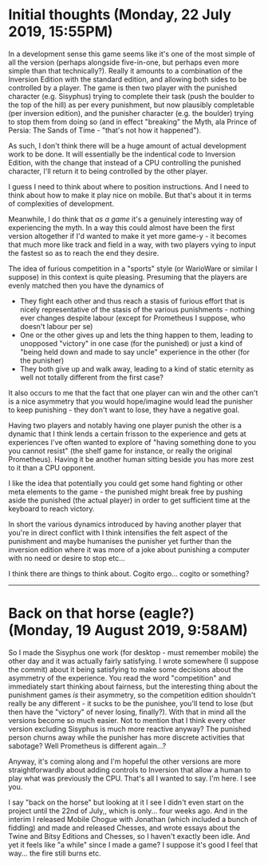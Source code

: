# Initial thoughts (Monday, 22 July 2019, 15:55PM)

In a development sense this game seems like it's one of the most simple of all the version (perhaps alongside five-in-one, but perhaps even more simple than that technically?). Really it amounts to a combination of the Inversion Edition with the standard edition, and allowing both sides to be controlled by a player. The game is then two player with the punished character (e.g. Sisyphus) trying to complete their task (push the boulder to the top of the hill) as per every punishment, but now plausibly completable (per inversion edition), and the punisher character (e.g. the boulder) trying to stop them from doing so (and in effect "breaking" the Myth, ala Prince of Persia: The Sands of Time - "that's not how it happened").

As such, I don't think there will be a huge amount of actual development work to be done. It will essentially be the indentical code to Inversion Edition, with the change that instead of a CPU controlling the punished character, I'll return it to being controlled by the other player.

I guess I need to think about where to position instructions. And I need to think about how to make it play nice on mobile. But that's about it in terms of complexities of development.

Meanwhile, I do think that _as a game_ it's a genuinely interesting way of experiencing the myth. In a way this could almost have been the first version altogether if I'd wanted to make it yet more game-y - it becomes that much more like track and field in a way, with two players vying to input the fastest so as to reach the end they desire.

The idea of furious competition in a "sports" style (or WarioWare or similar I suppose) in this context is quite pleasing. Presuming that the players are evenly matched then you have the dynamics of

- They fight each other and thus reach a stasis of furious effort that is nicely representative of the stasis of the various punishments - nothing ever changes despite labour (except for Prometheus I suppose, who doesn't labour per se)
- One or the other gives up and lets the thing happen to them, leading to unopposed "victory" in one case (for the punished) or just a kind of "being held down and made to say uncle" experience in the other (for the punisher)
- They both give up and walk away, leading to a kind of static eternity as well not totally different from the first case?

It also occurs to me that the fact that one player can win and the other can't is a nice asymmetry that you would hope/imagine would lead the punisher to keep punishing - they don't want to lose, they have a negative goal.

Having two players and notably having one player punish the other is a dynamic that I think lends a certain frisson to the experience and gets at experiences I've often wanted to explore of "having something done to you you cannot resist" (the shelf game for instance, or really the original Prometheus). Having it be another human sitting beside you has more zest to it than a CPU opponent.

I like the idea that potentially you could get some hand fighting or other meta elements to the game - the punished might break free by pushing aside the punished (the actual player) in order to get sufficient time at the keyboard to reach victory.

In short the various dynamics introduced by having another player that you're in direct conflict with I think intensifies the felt aspect of the punishment and maybe humanises the punisher yet further than the inversion edition where it was more of a joke about punishing a computer with no need or desire to stop etc...

I think there are things to think about. Cogito ergo... cogito or something?

---

# Back on that horse (eagle?) (Monday, 19 August 2019, 9:58AM)

So I made the Sisyphus one work (for desktop - must remember mobile) the other day and it was actually fairly satisfying. I wrote somewhere (I suppose the commit) about it being satisfying to make some decisions about the asymmetry of the experience. You read the word "competition" and immediately start thinking about fairness, but the interesting thing about the punishment games _is_ their asymmetry, so the competition edition shouldn't really be any different - it sucks to be the punishee, you'll tend to lose (but then have the "victory" of never losing, finally?). With that in mind all the versions become so much easier. Not to mention that I think every other version excluding Sisyphus is much more reactive anyway? The punished person churns away while the punisher has more discrete activities that sabotage? Well Prometheus is different again...?

Anyway, it's coming along and I'm hopeful the other versions are more straightforwardly about adding controls to Inversion that allow a human to play what was previously the CPU. That's all I wanted to say. I'm here. I see you.

I say "back on the horse" but looking at it I see I didn't even start on the project until the 22nd of July,, which is only... four weeks ago.  And in the interim I released Mobile Chogue with Jonathan (which included a bunch of fiddling) and made and released Chesses, and wrote essays about the Twine and Bitsy Editions and Chesses, so I haven't exactly been idle. And yet it feels like "a while" since I made a game? I suppose it's good I feel that way... the fire still burns etc.
